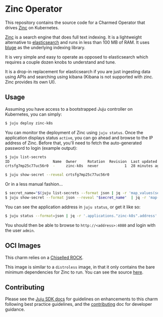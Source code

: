 # Zinc Operator

This repository contains the source code for a Charmed Operator that drives [Zinc] on Kubernetes.

[Zinc] is a search engine that does full text indexing. It is a lightweight alternative to
[elasticsearch] and runs in less than 100 MB of RAM. It uses [bluge] as the underlying indexing
library.

It is very simple and easy to operate as opposed to elasticsearch which requires a couple dozen
knobs to understand and tune.

It is a drop-in replacement for elasticsearch if you are just ingesting data using APIs and
searching using kibana (Kibana is not supported with zinc. Zinc provides its own UI).

## Usage

Assuming you have access to a bootstrapped Juju controller on Kubernetes, you can simply:

```bash
$ juju deploy zinc-k8s
```

You can monitor the deployment of Zinc using `juju status`. Once the application displays status
`active`, you can go ahead and browse to the IP address of Zinc. Before that, you'll need to fetch
the auto-generated password to login (example output):

```bash
$ juju list-secrets
ID                    Name  Owner     Rotation  Revision  Last updated
crtsfg7mp25c77uc56r0  -     zinc-k8s  never            1  28 minutes ago

$ juju show-secret --reveal crtsfg7mp25c77uc56r0
```

Or in a less manual fashion...

```bash
$ secret_name="$(juju list-secrets --format json | jq -r 'map_values(select(.owner=="zinc-k8s")) | keys[0]')"
$ juju show-secret --format json --reveal "$secret_name"  | jq -r 'map(.content.Data.password) | .[0]'
```

You can see the application address in `juju status`, or get it like so:

```bash
$ juju status --format=json | jq -r '.applications."zinc-k8s".address'
```

You should then be able to browse to `http://<address>:4080` and login with the user `admin`.

## OCI Images

This charm relies on a [Chiselled ROCK](https://ubuntu.com/blog/combining-distroless-and-ubuntu-chiselled-containers).

This image is similar to a `distroless` image, in that it only contains the bare minimum
dependencies for Zinc to run. You can see the source [here](./rockcraft.yaml).

## Contributing

Please see the [Juju SDK docs](https://juju.is/docs/sdk) for guidelines
on enhancements to this charm following best practice guidelines, and the
[contributing] doc for developer guidance.

[zinc]: https://github.com/prabhatsharma/zinc
[bluge]: https://github.com/blugelabs/bluge
[elasticsearch]: https://www.elastic.co/
[zinc image]: https://gallery.ecr.aws/m5j1b6u0/zinc
[contributing]: https://github.com/jnsgruk/zinc-k8s-operator/blob/main/CONTRIBUTING.md
